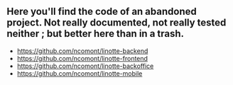 Here you'll find the code of an abandoned project. Not really documented, not really tested neither ; but better here than in a trash.
---------------------

- https://github.com/ncomont/linotte-backend
- https://github.com/ncomont/linotte-frontend
- https://github.com/ncomont/linotte-backoffice
- https://github.com/ncomont/linotte-mobile
